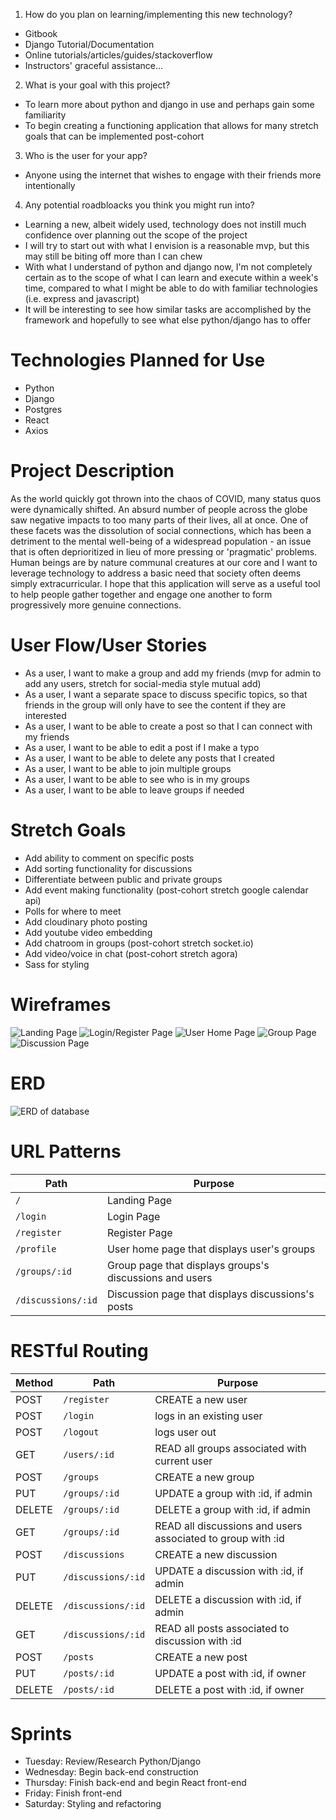 1. How do you plan on learning/implementing this new technology?
- Gitbook
- Django Tutorial/Documentation
- Online tutorials/articles/guides/stackoverflow
- Instructors' graceful assistance...

2. What is your goal with this project?
- To learn more about python and django in use and perhaps gain some familiarity
- To begin creating a functioning application that allows for many stretch goals that can be implemented post-cohort

3. Who is the user for your app?
- Anyone using the internet that wishes to engage with their friends more intentionally 

4. Any potential roadbloacks you think you might run into? 
- Learning a new, albeit widely used, technology does not instill much confidence over planning out the scope of the project
- I will try to start out with what I envision is a reasonable mvp, but this may still be biting off more than I can chew 
- With what I understand of python and django now, I'm not completely certain as to the scope of what I can learn and execute within a week's time, compared to what I might be able to do with familiar technologies (i.e. express and javascript)
- It will be interesting to see how similar tasks are accomplished by the framework and hopefully to see what else python/django has to offer

# Technologies Planned for Use
- Python
- Django
- Postgres
- React
- Axios

# Project Description

As the world quickly got thrown into the chaos of COVID, many status quos were dynamically shifted. An absurd number of people across the globe saw negative impacts to too many parts of their lives, all at once. One of these facets was the dissolution of social connections, which has been a detriment to the mental well-being of a widespread population - an issue that is often deprioritized in lieu of more pressing or 'pragmatic' problems. Human beings are by nature communal creatures at our core and I want to leverage technology to address a basic need that society often deems simply extracurricular. I hope that this application will serve as a useful tool to help people gather together and engage one another to form progressively more genuine connections. 

# User Flow/User Stories
- As a user, I want to make a group and add my friends (mvp for admin to add any users, stretch for social-media style mutual add)
- As a user, I want a separate space to discuss specific topics, so that friends in the group will only have to see the content if they are interested
- As a user, I want to be able to create a post so that I can connect with my friends
- As a user, I want to be able to edit a post if I make a typo
- As a user, I want to be able to delete any posts that I created
- As a user, I want to be able to join multiple groups 
- As a user, I want to be able to see who is in my groups
- As a user, I want to be able to leave groups if needed

# Stretch Goals
- Add ability to comment on specific posts
- Add sorting functionality for discussions
- Differentiate between public and private groups
- Add event making functionality (post-cohort stretch google calendar api)
- Polls for where to meet
- Add cloudinary photo posting
- Add youtube video embedding
- Add chatroom in groups (post-cohort stretch socket.io)
- Add video/voice in chat (post-cohort stretch agora)
- Sass for styling

# Wireframes
![Landing Page](assets/Landing.png)
![Login/Register Page](assets/Login.png)
![User Home Page](assets/Profile.png)
![Group Page](assets/Group.png)
![Discussion Page](assets/Discussion.png)

# ERD
![ERD of database](assets/ERD.drawio.png)

# URL Patterns
| Path               | Purpose                                                 |
| ------------------ | ------------------------------------------------------- |
| `/`                | Landing Page                                            |
| `/login`           | Login Page                                              |
| `/register`        | Register Page                                           |
| `/profile`         | User home page that displays user's groups              |
| `/groups/:id`      | Group page that displays groups's discussions and users |
| `/discussions/:id` | Discussion page that displays discussions's posts       |

# RESTful Routing
| Method | Path               | Purpose                                                      |
| ------ | ------------------ | ------------------------------------------------------------ |
| POST   | `/register`        | CREATE a new user                                            |
| POST   | `/login`           | logs in an existing user                                     |
| POST   | `/logout`          | logs user out                                                |
| GET    | `/users/:id`       | READ all groups associated with current user                 |
| POST   | `/groups`          | CREATE a new group                                           |
| PUT    | `/groups/:id`      | UPDATE a group with :id, if admin                            |
| DELETE | `/groups/:id`      | DELETE a group with :id, if admin                            |
| GET    | `/groups/:id`      | READ all discussions and users associated to group with :id  |
| POST   | `/discussions`     | CREATE a new discussion                                      |
| PUT    | `/discussions/:id` | UPDATE a discussion with :id, if admin                       |
| DELETE | `/discussions/:id` | DELETE a discussion with :id, if admin                       |
| GET    | `/discussions/:id` | READ all posts associated to discussion with :id             |
| POST   | `/posts`           | CREATE a new post                                            |
| PUT    | `/posts/:id`       | UPDATE a post with :id, if owner                             |
| DELETE | `/posts/:id`       | DELETE a post with :id, if owner                             |

# Sprints
- Tuesday: Review/Research Python/Django
- Wednesday: Begin back-end construction
- Thursday: Finish back-end and begin React front-end
- Friday: Finish front-end
- Saturday: Styling and refactoring